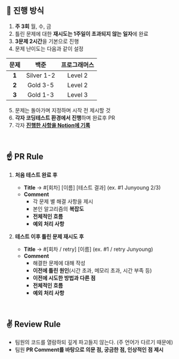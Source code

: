 ## 📌 진행 방식

1. **주 3회** 월, 수, 금
2. 틀린 문제에 대한 **재시도는 1주일이 초과되지 않는 일자**에 완료
3. **3문제 2시간**을 기본으로 진행
4. 문제 난이도는 다음과 같이 설정

|**문제**|**백준**|**프로그래머스**|
|:---:|:---:|:---:|
|**1**|Silver 1-2|Level 2|
|**2**|Gold 3-5|Level 2|
|**3**|Gold 1-3|Level 3|
      
5. 문제는 돌아가며 지정하며 시작 전 제시할 것
6. **각자 코딩테스트 환경에서 진행**하며 완료후 PR
7. 각자 **[진행한 사항을 Notion에 기록](https://imported-star-52e.notion.site/ToBaeHangOn-aa8ec895f72043cb8151580bc67265eb)**

<br>

## ☝️ PR Rule

1. **처음 테스트 완료 후**

    - **Title** → #[회차] [이름] [테스트 결과] (ex. #1 Junyoung 2/3)
    - **Comment**
        - 각 문제 별 해결 사항을 제시
        - 본인 알고리즘의 **복잡도**
        - **전체적인 흐름**
        - **예외 처리 사항**
        
2. **테스트 이후 틀린 문제 재시도 후**

    - **Title** → #[회차 / retry] [이름] (ex. #1 / retry Junyoung)
    - **Comment**
        - 해결한 문제에 대해 작성
        - **이전에 틀린 원인**(시간 초과, 메모리 초과, 시간 부족 등)
        - **이전에 시도한 방법과 다른 점**
        - **전체적인 흐름**
        - **예외 처리 사항**

<br>

## ✌️ Review Rule

- 팀원의 코드를 열람하되 깊게 파고들지 않는다. (주 언어가 다르기 때문에)
- 팀원 **PR Comment를 바탕으로 의문 점, 궁금한 점, 인상적인 점 제시**
